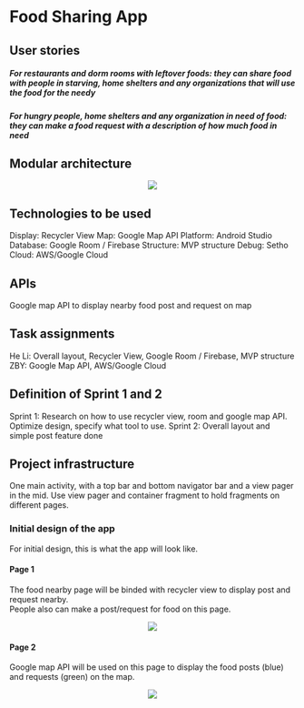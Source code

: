 # Food Sharing App
## User stories
##### For restaurants and dorm rooms with leftover foods: they can share food with people in starving, home shelters and any organizations that will use the food for the needy
##### For hungry people, home shelters and any organization in need of food: they can make a food request with a description of how much food in need

## Modular architecture
<p align="center"> 
<img src="https://github.com/ec500-software-engineering/project-team-22-food-sharing-app/blob/master/pics/modular%20structure.png">
</p>

## Technologies to be used
Display: Recycler View
Map: Google Map API
Platform: Android Studio
Database: Google Room / Firebase 
Structure: MVP structure
Debug: Setho
Cloud: AWS/Google Cloud

## APIs
Google map API to display nearby food post and request on map
## Task assignments
He Li: Overall layout, Recycler View, Google Room / Firebase, MVP structure
ZBY: Google Map API, AWS/Google Cloud

## Definition of Sprint 1 and 2
Sprint 1: Research on how to use recycler view, room and google map API. Optimize design, specify what tool to use.
Sprint 2: Overall layout and simple post feature done

## Project infrastructure
One main activity, with a top bar and bottom navigator bar and a view pager in the mid.
Use view pager and container fragment to hold fragments on different pages.

### Initial design of the app
For initial design, this is what the app will look like.
#### Page 1
The food nearby page will be binded with recycler view to display post and request nearby.<br> People also can make a post/request for food on this page. 
<p align="center"> 
<img src="https://github.com/ec500-software-engineering/project-team-22-food-sharing-app/blob/master/pics/app_page1.png">
</p>

#### Page 2
Google map API will be used on this page to display the food posts (blue) and requests (green) on the map.
<p align="center"> 
<img src="https://github.com/ec500-software-engineering/project-team-22-food-sharing-app/blob/master/pics/app_page2.png">
</p>
